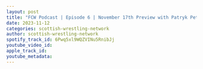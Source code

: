 ```yaml
---
layout: post
title: "FCW Podcast | Episode 6 | November 17th Preview with Patryk Peterski"
date: 2023-11-12
categories: scottish-wrestling-network
author: scottish-wrestling-network
spotify_track_id: 6Pwq5xl9WQZVINu5RnibJj
youtube_video_id: 
apple_track_id: 
youtube_metadata: 
---
```

